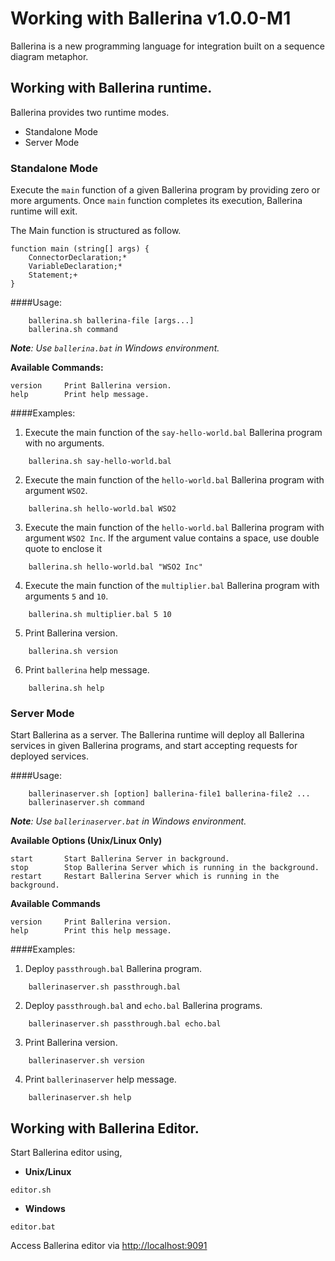 # Working with Ballerina v1.0.0-M1

Ballerina is a new programming language for integration built on a sequence diagram metaphor. 

## Working with Ballerina runtime. 

Ballerina provides two runtime modes. 

* Standalone Mode
* Server Mode

### **Standalone Mode** 

Execute the `main` function of a given Ballerina program by providing zero or more arguments. Once `main` function completes its execution, Ballerina runtime will exit.

The Main function is structured as follow.  

```
function main (string[] args) {
    ConnectorDeclaration;*
    VariableDeclaration;*
    Statement;+
}
```

####Usage:
```
    ballerina.sh ballerina-file [args...]
    ballerina.sh command
```

_**Note**: Use `ballerina.bat` in Windows environment._ 

**Available Commands:**

    version     Print Ballerina version.
    help        Print help message.

####Examples:

1) Execute the main function of the `say-hello-world.bal` Ballerina program with no arguments.
```
    ballerina.sh say-hello-world.bal
```

2) Execute the main function of the `hello-world.bal` Ballerina program with argument `WSO2`.
```
    ballerina.sh hello-world.bal WSO2
```
3) Execute the main function of the `hello-world.bal` Ballerina program with argument `WSO2 Inc`. If the argument value contains a space, use double quote to enclose it
```
    ballerina.sh hello-world.bal "WSO2 Inc" 
```
4) Execute the main function of the `multiplier.bal` Ballerina program with arguments `5` and `10`.
```
    ballerina.sh multiplier.bal 5 10
```
5) Print Ballerina version. 
```
    ballerina.sh version
```
6) Print `ballerina` help message. 
```
    ballerina.sh help
```

### **Server Mode** 

Start Ballerina as a server. The Ballerina runtime will deploy all Ballerina services in given Ballerina programs,
and start accepting requests for deployed services. 

####Usage:
```
    ballerinaserver.sh [option] ballerina-file1 ballerina-file2 ...
    ballerinaserver.sh command
```

_**Note**: Use `ballerinaserver.bat` in Windows environment._ 

**Available Options (Unix/Linux Only)**

    start       Start Ballerina Server in background.
    stop        Stop Ballerina Server which is running in the background.
    restart     Restart Ballerina Server which is running in the background.

**Available Commands**

    version     Print Ballerina version.
    help        Print this help message.
    
####Examples:

1) Deploy `passthrough.bal` Ballerina program. 
```
    ballerinaserver.sh passthrough.bal
```
2) Deploy `passthrough.bal` and `echo.bal` Ballerina programs. 
```
    ballerinaserver.sh passthrough.bal echo.bal
```
3) Print Ballerina version.
```
    ballerinaserver.sh version
```
4) Print `ballerinaserver` help message.
```
    ballerinaserver.sh help
```

## Working with Ballerina Editor. 

Start Ballerina editor using,

* **Unix/Linux**
```
editor.sh
```

* **Windows**
```
editor.bat
```

Access Ballerina editor via [http://localhost:9091](http://localhost:9091)


